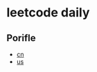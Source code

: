# leetcode daily 

## Porifle
- [cn](https://leetcode.cn/u/yyyfor/)
- [us](https://leetcode.com/u/yyyfor/)


